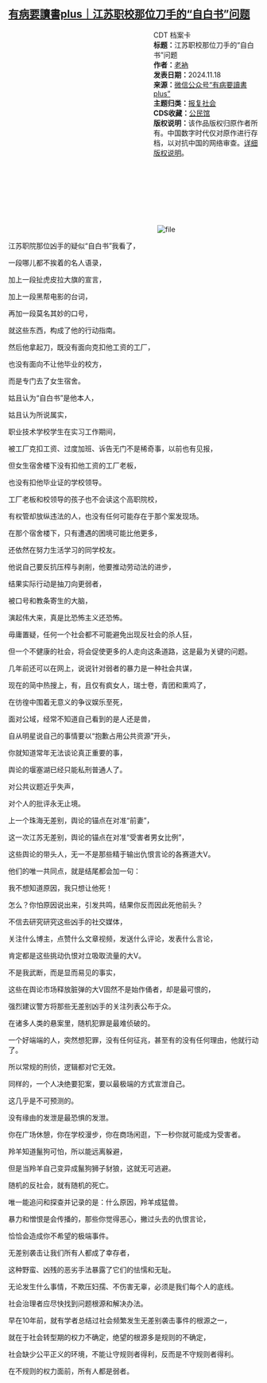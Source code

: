 <!--1731922409000-->
[有病要讀書plus｜江苏职校那位刀手的“自白书”问题](https://chinadigitaltimes.net/chinese/713213.html)
------

<div style="width:42%;float:right;padding-left:20px;"><div class="su-spoiler su-spoiler-style-fancy su-spoiler-icon-chevron-circle su-spoiler-closed" data-scroll-offset="0" data-anchor-in-url="no"><div class="su-spoiler-title" tabindex="0" role="button"><span class="su-spoiler-icon"></span>CDT 档案卡</div><div class="su-spoiler-content su-u-clearfix su-u-trim"><strong>标题：</strong>江苏职校那位刀手的“自白书”问题<br><strong>作者：</strong><a href="https://chinadigitaltimes.net/space/有病要讀書plus" target="_blank">老衲</a><br><strong>发表日期：</strong>2024.11.18<br><strong>来源：</strong><a href="https://archive.ph/?url=https://mp.weixin.qq.com/s/5Bs0R2b-OqUvT_Q4_hdNIA" target="_blank">微信公众号“有病要讀書plus”</a><br><strong>主题归类：</strong><a href="https://chinadigitaltimes.net/space/报复社会" target="_blank">报复社会</a><br><strong>CDS收藏：</strong><a href="https://chinadigitaltimes.net/space/%E5%85%AC%E6%B0%91%E9%A6%86" target="_blank" rel="noopener">公民馆</a><br><strong>版权说明：</strong>该作品版权归原作者所有。中国数字时代仅对原作进行存档，以对抗中国的网络审查。<a href="https://chinadigitaltimes.net/chinese/copyright">详细版权说明</a>。</div></div></div><p><img decoding="async" src="data:image/svg+xml,%3Csvg%20xmlns='http://www.w3.org/2000/svg'%20viewBox='0%200%200%200'%3E%3C/svg%3E" alt="file" data-lazy-src="https://chinadigitaltimes.net/chinese/files/2024/11/image-1731930322930.png"><noscript><img decoding="async" src="https://chinadigitaltimes.net/chinese/files/2024/11/image-1731930322930.png" alt="file"></noscript></p><p>江苏职院那位凶手的疑似“自白书”我看了，</p><p>一段哪儿都不挨着的名人语录，</p><p>加上一段扯虎皮拉大旗的宣言，</p><p>加上一段黑帮电影的台词，</p><p>再加一段莫名其妙的口号，</p><p>就这些东西，构成了他的行动指南。</p><p>然后他拿起刀，既没有面向克扣他工资的工厂，</p><p>也没有面向不让他毕业的校方，</p><p>而是专门去了女生宿舍。</p><p>姑且认为“自白书”是他本人，</p><p>姑且认为所说属实，</p><p>职业技术学校学生在实习工作期间，</p><p>被工厂克扣工资、过度加班、诉告无门不是稀奇事，以前也有见报，</p><p>但女生宿舍楼下没有扣他工资的工厂老板，</p><p>也没有扣他毕业证的学校领导。</p><p>工厂老板和校领导的孩子也不会读这个高职院校，</p><p>有权管却放纵违法的人，也没有任何可能存在于那个案发现场。</p><p>在那个宿舍楼下，只有遭遇的困境可能比他更多，</p><p>还依然在努力生活学习的同学校友。</p><p>他说自己要反抗压榨与剥削，他要推动劳动法的进步，</p><p>结果实际行动是抽刀向更弱者，</p><p>被口号和教条寄生的大脑，</p><p>演起伟大来，真是比恐怖主义还恐怖。</p><p>毋庸置疑，任何一个社会都不可能避免出现反社会的杀人狂，</p><p>但一个不健康的社会，将会促使更多的人走向这条道路，这是最为关键的问题。</p><p>几年前还可以在网上，说说针对弱者的暴力是一种社会共谋，</p><p>现在的简中热搜上，有，且仅有疯女人，瑞士卷，青团和熏鸡了，</p><p>在彷徨中围着无意义的争议娱乐至死，</p><p>面对公域，经常不知道自己看到的是人还是兽，</p><p>自从明星说自己的事情要以“抱歉占用公共资源”开头，</p><p>你就知道常年无法谈论真正重要的事，</p><p>舆论的堰塞湖已经只能私刑普通人了。</p><p>对公共议题近乎失声，</p><p>对个人的批评永无止境。</p><p>上一个珠海无差别，舆论的锚点在对准“前妻”，</p><p>这一次江苏无差别，舆论的锚点在对准“受害者男女比例”，</p><p>这些舆论的带头人，无一不是那些精于输出仇恨言论的各赛道大V。</p><p>他们的唯一共同点，就是结尾都会加一句：</p><p>我不想知道原因，我只想让他死！</p><p>怎么？你怕原因说出来，引发共鸣，结果你反而因此死他前头？</p><p>不信去研究研究这些凶手的社交媒体，</p><p>关注什么博主，点赞什么文章视频，发送什么评论，发表什么言论，</p><p>肯定都是这些挑动仇恨对立吸取流量的大V。</p><p>不是我武断，而是显而易见的事实，</p><p>这些在舆论市场释放脏弹的大V固然不是始作俑者，却是最可恨的，</p><p>强烈建议警方将那些无差别凶手的关注列表公布于众。</p><p>在诸多人类的悬案里，随机犯罪是最难侦破的。</p><p>一个好端端的人，突然想犯罪，没有任何征兆，甚至有的没有任何理由，他就行动了。</p><p>所以常规的刑侦，逻辑都对它无效。</p><p>同样的，一个人决绝要犯案，要以最极端的方式宣泄自己。</p><p>这几乎是不可预测的。</p><p>没有缘由的发泄是最恐惧的发泄。</p><p>你在广场休憩，你在学校漫步，你在商场闲逛，下一秒你就可能成为受害者。</p><p>羚羊知道鬣狗可怕，所以能远离躲避，</p><p>但是当羚羊自己变异成鬣狗狮子豺狼，这就无可逃避。</p><p>随机的反社会，就有随机的死亡。</p><p>唯一能追问和探查并记录的是：什么原因，羚羊成猛兽。</p><p>暴力和憎恨是会传播的，那些你觉得恶心，撇过头去的仇恨言论，</p><p>恰恰会造成你不希望的极端事件。</p><p>无差别袭击让我们所有人都成了幸存者，</p><p>这种野蛮、凶残的恶劣手法暴露了它们的怯懦和无耻。</p><p>无论发生什么事情，不欺压妇孺、不伤害无辜，必须是我们每个人的底线。</p><p>社会治理者应尽快找到问题根源和解决办法。</p><p>早在10年前，就有学者总结过社会频繁发生无差别袭击事件的根源之一，</p><p>就在于社会转型期的权力不确定，绝望的根源多是规则的不确定，</p><p>社会缺少公平正义的环境，不能让守规则者得利，反而是不守规则者得利。</p><p>在不规则的权力面前，所有人都是弱者。</p><div class="addtoany_share_save_container addtoany_content addtoany_content_bottom"><div class="a2a_kit a2a_kit_size_32 addtoany_list" data-a2a-url="https://chinadigitaltimes.net/chinese/713213.html" data-a2a-title="有病要讀書plus｜江苏职校那位刀手的“自白书”问题"><a class="a2a_button_facebook" href="https://www.addtoany.com/add_to/facebook?linkurl=https%3A%2F%2Fchinadigitaltimes.net%2Fchinese%2F713213.html&amp;linkname=%E6%9C%89%E7%97%85%E8%A6%81%E8%AE%80%E6%9B%B8plus%EF%BD%9C%E6%B1%9F%E8%8B%8F%E8%81%8C%E6%A0%A1%E9%82%A3%E4%BD%8D%E5%88%80%E6%89%8B%E7%9A%84%E2%80%9C%E8%87%AA%E7%99%BD%E4%B9%A6%E2%80%9D%E9%97%AE%E9%A2%98" title="Facebook" rel="nofollow noopener" target="_blank"></a><a class="a2a_button_twitter" href="https://www.addtoany.com/add_to/twitter?linkurl=https%3A%2F%2Fchinadigitaltimes.net%2Fchinese%2F713213.html&amp;linkname=%E6%9C%89%E7%97%85%E8%A6%81%E8%AE%80%E6%9B%B8plus%EF%BD%9C%E6%B1%9F%E8%8B%8F%E8%81%8C%E6%A0%A1%E9%82%A3%E4%BD%8D%E5%88%80%E6%89%8B%E7%9A%84%E2%80%9C%E8%87%AA%E7%99%BD%E4%B9%A6%E2%80%9D%E9%97%AE%E9%A2%98" title="Twitter" rel="nofollow noopener" target="_blank"></a><a class="a2a_button_telegram" href="https://www.addtoany.com/add_to/telegram?linkurl=https%3A%2F%2Fchinadigitaltimes.net%2Fchinese%2F713213.html&amp;linkname=%E6%9C%89%E7%97%85%E8%A6%81%E8%AE%80%E6%9B%B8plus%EF%BD%9C%E6%B1%9F%E8%8B%8F%E8%81%8C%E6%A0%A1%E9%82%A3%E4%BD%8D%E5%88%80%E6%89%8B%E7%9A%84%E2%80%9C%E8%87%AA%E7%99%BD%E4%B9%A6%E2%80%9D%E9%97%AE%E9%A2%98" title="Telegram" rel="nofollow noopener" target="_blank"></a><a class="a2a_button_reddit" href="https://www.addtoany.com/add_to/reddit?linkurl=https%3A%2F%2Fchinadigitaltimes.net%2Fchinese%2F713213.html&amp;linkname=%E6%9C%89%E7%97%85%E8%A6%81%E8%AE%80%E6%9B%B8plus%EF%BD%9C%E6%B1%9F%E8%8B%8F%E8%81%8C%E6%A0%A1%E9%82%A3%E4%BD%8D%E5%88%80%E6%89%8B%E7%9A%84%E2%80%9C%E8%87%AA%E7%99%BD%E4%B9%A6%E2%80%9D%E9%97%AE%E9%A2%98" title="Reddit" rel="nofollow noopener" target="_blank"></a><a class="a2a_button_whatsapp" href="https://www.addtoany.com/add_to/whatsapp?linkurl=https%3A%2F%2Fchinadigitaltimes.net%2Fchinese%2F713213.html&amp;linkname=%E6%9C%89%E7%97%85%E8%A6%81%E8%AE%80%E6%9B%B8plus%EF%BD%9C%E6%B1%9F%E8%8B%8F%E8%81%8C%E6%A0%A1%E9%82%A3%E4%BD%8D%E5%88%80%E6%89%8B%E7%9A%84%E2%80%9C%E8%87%AA%E7%99%BD%E4%B9%A6%E2%80%9D%E9%97%AE%E9%A2%98" title="WhatsApp" rel="nofollow noopener" target="_blank"></a><a class="a2a_button_email" href="https://www.addtoany.com/add_to/email?linkurl=https%3A%2F%2Fchinadigitaltimes.net%2Fchinese%2F713213.html&amp;linkname=%E6%9C%89%E7%97%85%E8%A6%81%E8%AE%80%E6%9B%B8plus%EF%BD%9C%E6%B1%9F%E8%8B%8F%E8%81%8C%E6%A0%A1%E9%82%A3%E4%BD%8D%E5%88%80%E6%89%8B%E7%9A%84%E2%80%9C%E8%87%AA%E7%99%BD%E4%B9%A6%E2%80%9D%E9%97%AE%E9%A2%98" title="Email" rel="nofollow noopener" target="_blank"></a><a class="a2a_button_copy_link" href="https://www.addtoany.com/add_to/copy_link?linkurl=https%3A%2F%2Fchinadigitaltimes.net%2Fchinese%2F713213.html&amp;linkname=%E6%9C%89%E7%97%85%E8%A6%81%E8%AE%80%E6%9B%B8plus%EF%BD%9C%E6%B1%9F%E8%8B%8F%E8%81%8C%E6%A0%A1%E9%82%A3%E4%BD%8D%E5%88%80%E6%89%8B%E7%9A%84%E2%80%9C%E8%87%AA%E7%99%BD%E4%B9%A6%E2%80%9D%E9%97%AE%E9%A2%98" title="Copy Link" rel="nofollow noopener" target="_blank"></a><a class="a2a_dd addtoany_share_save addtoany_share" href="https://www.addtoany.com/share"></a></div></div>

